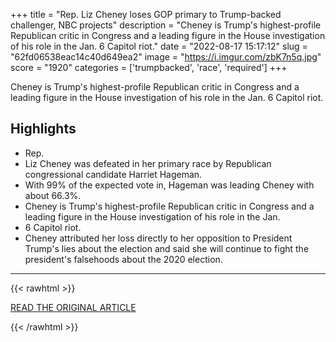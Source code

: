 +++
title = "Rep. Liz Cheney loses GOP primary to Trump-backed challenger, NBC projects"
description = "Cheney is Trump's highest-profile Republican critic in Congress and a leading figure in the House investigation of his role in the Jan. 6 Capitol riot."
date = "2022-08-17 15:17:12"
slug = "62fd06538eac14c40d649ea2"
image = "https://i.imgur.com/zbK7n5q.jpg"
score = "1920"
categories = ['trumpbacked', 'race', 'required']
+++

Cheney is Trump's highest-profile Republican critic in Congress and a leading figure in the House investigation of his role in the Jan. 6 Capitol riot.

## Highlights

- Rep.
- Liz Cheney was defeated in her primary race by Republican congressional candidate Harriet Hageman.
- With 99% of the expected vote in, Hageman was leading Cheney with about 66.3%.
- Cheney is Trump's highest-profile Republican critic in Congress and a leading figure in the House investigation of his role in the Jan.
- 6 Capitol riot.
- Cheney attributed her loss directly to her opposition to President Trump's lies about the election and said she will continue to fight the president's falsehoods about the 2020 election.

---

{{< rawhtml >}}
  <p class="article-category">
    <a target="_blank" href="https://www.cnbc.com/2022/08/16/rep-liz-cheney-loses-gop-primary-to-trump-backed-challenger-nbc-projects.html">READ THE ORIGINAL ARTICLE</a>
  </p>
{{< /rawhtml >}}
